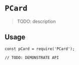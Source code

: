 # `PCard`

> TODO: description

## Usage

```
const pCard = require('PCard');

// TODO: DEMONSTRATE API
```
